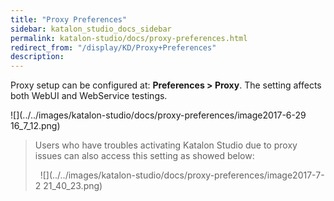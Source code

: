 ```yaml
---
title: "Proxy Preferences" 
sidebar: katalon_studio_docs_sidebar
permalink: katalon-studio/docs/proxy-preferences.html 
redirect_from: "/display/KD/Proxy+Preferences" 
description: 
---
```

Proxy setup can be configured at: **Preferences > Proxy**. The setting affects both WebUI and WebService testings. 

![](../../images/katalon-studio/docs/proxy-preferences/image2017-6-29 16_7_12.png)

> Users who have troubles activating Katalon Studio due to proxy issues can also access this setting as showed below:
> 
>   ![](../../images/katalon-studio/docs/proxy-preferences/image2017-7-2 21_40_23.png)